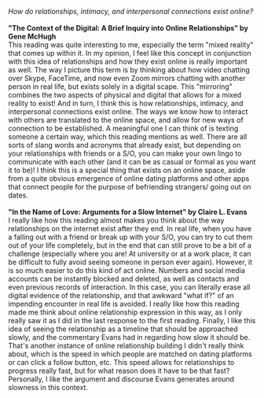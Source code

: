 *How do relationships, intimacy, and interpersonal connections exist online?*
<br>
<br>
**"The Context of the Digital: A Brief Inquiry into Online Relationships" by Gene McHugh**
<br>
This reading was quite interesting to me, especially the term "mixed reality" that comes up within it. In my opinion, I feel like this concept in conjunction with this idea of relationships and how they exist online is really important as well. The way I picture this term is by thinking about how video chatting over Skype, FaceTime, and now even Zoom mirrors chatting with another person in real life, but exists solely in a digital scape. This "mirroring" combines the two aspects of physical and digital that allows for a mixed reality to exist! And in turn, I think this is how relationships, intimacy, and interpersonal connections exist online. The ways we know how to interact with others are translated to the online space, and allow for new ways of connection to be established. A meaningful one I can think of is texting someone a certain way, which this reading mentions as well. There are all sorts of slang words and acronyms that already exist, but depending on your relationships with friends or a S/O, you can make your own lingo to communicate with each other (and it can be as casual or formal as you want it to be)! I think this is a special thing that exists on an online space, aside from a quite obvious emergence of online dating platforms and other apps that connect people for the purpose of befriending strangers/ going out on dates.
<br>
<br>
**"In the Name of Love: Arguments for a Slow Internet" by Claire L. Evans**
<br>
I really like how this reading almost makes you think about the way relationships on the internet exist after they end. In real life, when you have a falling out with a friend or break up with your S/O, you can try to cut them out of your life completely, but in the end that can still prove to be a bit of a challenge (especially where you are! At university or at a work place, it can be difficult to fully avoid seeing someone in person ever again). However, it is so much easier to do this kind of act online. Numbers and social media accounts can be instantly blocked and deleted, as well as contacts and even previous records of interaction. In this case, you can literally erase all digital evidence of the relationship, and that awkward "what if?" of an impending encounter in real life is avoided. I really like how this reading made me think about online relationship expression in this way, as I only really saw it as I did in the last response to the first reading. Finally, I like this idea of seeing the relationship as a timeline that should be approached slowly, and the commentary Evans had in regarding how slow it should be. That's another instance of online relationship building I didn't really think about, which is the speed in which people are matched on dating platforms or can click a follow button, etc. This speed allows for relationships to progress really fast, but for what reason does it have to be that fast? Personally, I like the argument and discourse Evans generates around slowness in this context.
